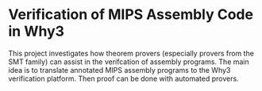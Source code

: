 # Verification of MIPS Assembly Code in Why3

This project investigates how theorem provers (especially provers from the SMT family) can assist in the verifcation of assembly programs. The main idea is to translate annotated MIPS assembly programs to the Why3 verification platform. Then proof can be done with automated provers. 

